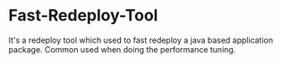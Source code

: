 Fast-Redeploy-Tool
==================

It's a redeploy tool which used to fast redeploy a java based application package. Common used when doing the performance tuning.